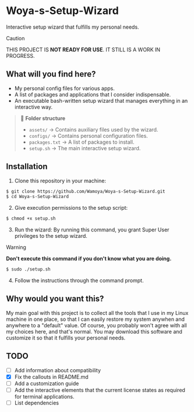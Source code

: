 # Woya-s-Setup-Wizard
Interactive setup wizard that fulfills my personal needs.

> [!CAUTION]
> THIS PROJECT IS **NOT READY FOR USE**. IT STILL IS A WORK IN PROGRESS.

## What will you find here?
- My personal config files for various apps.
- A list of packages and applications that I consider indispensable.
- An executable bash-written setup wizard that manages everything in an interactive way.

> 📁 **Folder structure**
> - `assets/` -> Contains auxiliary files used by the wizard.
> - `configs/` -> Contains personal configuration files.
> - `packages.txt` -> A list of packages to install.
> - `setup.sh` -> The main interactive setup wizard.

## Installation
1. Clone this repository in your machine:
```bash
$ git clone https://github.com/Wamoya/Woya-s-Setup-Wizard.git
$ cd Woya-s-Setup-Wizard
```
2. Give execution permissions to the setup script:
```bash
$ chmod +x setup.sh
```
3. Run the wizard: By running this command, you grant Super User privileges to the setup wizard.
> [!WARNING]
> **Don't execute this command if you don't know what you are doing.**
```bash
$ sudo ./setup.sh
```
4. Follow the instructions through the command prompt.

## Why would you want this?
My main goal with this project is to collect all the tools that I use in my Linux machine in one place, so that I can easily restore my system anywhen and anywhere to a "default" value.
Of course, you probably won't agree with all my choices here, and that's normal. You may download this software and customize it so that it fulfills your personal needs.

## TODO
- [ ] Add information about compatibility
- [x] Fix the callouts in README.md
- [ ] Add a customization guide
- [ ] Add the interactive elements that the current license states as required for terminal applications.
- [ ] List dependencies
